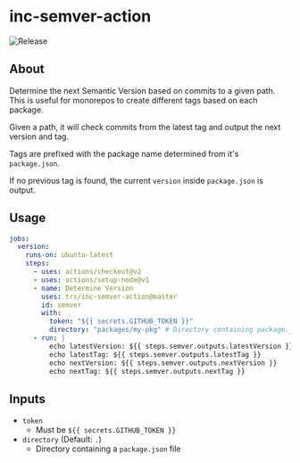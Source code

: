 # inc-semver-action

![Release](https://github.com/trs/inc-semver-action/workflows/Release/badge.svg)

## About

Determine the next Semantic Version based on commits to a given path. 
This is useful for monorepos to create different tags based on each package.

Given a path, it will check commits from the latest tag and output the next version and tag.

Tags are prefixed with the package name determined from it's `package.json`.

If no previous tag is found, the current `version` inside `package.json` is output.

## Usage

```yml
jobs:
  version:
    runs-on: ubuntu-latest
    steps:
      - uses: actions/checkout@v2
      - uses: actions/setup-node@v1
      - name: Determine Version
        uses: trs/inc-semver-action@master
        id: semver
        with:
          token: "${{ secrets.GITHUB_TOKEN }}"
          directory: "packages/my-pkg" # Directory containing package.json
      - run: |
          echo latestVersion: ${{ steps.semver.outputs.latestVersion }}
          echo latestTag: ${{ steps.semver.outputs.latestTag }}
          echo nextVersion: ${{ steps.semver.outputs.nextVersion }}
          echo nextTag: ${{ steps.semver.outputs.nextTag }}
```

## Inputs

- `token`
  - Must be `${{ secrets.GITHUB_TOKEN }}`
- `directory` (Default: `.`)
  - Directory containing a `package.json` file
